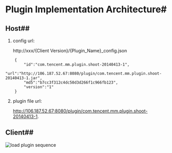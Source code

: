 # Plugin Implementation Architecture#

## Host##
1. config url:

	http://xxx/{Client Version}/{Plugin_Name}_config.json

```
	{
		"id":"com.tencent.mm.plugin.shoot-20140413-1",
		"url":"http://106.187.52.67:8080/plugin/com.tencent.mm.plugin.shoot-20140413-1.jar",
		"md5":"b7cc3f312c4dc50d3d266f1c966fb123",
		"version":"1"
	}
```


2. plugin file url:

	http://106.187.52.67:8080/plugin/com.tencent.mm.plugin.shoot-20140413-1.


## Client##
	
![load plugin sequence](http://www.websequencediagrams.com/cgi-bin/cdraw?lz=ClVzZXItPlBsdWdpbkhlbHBlcjogAAgGIFJlcXVlc3QKABEMACMITWFuYWdlcjogcgAfBiBwAD0FACUHABcHAFAITG9hZGVyOiBsb2FkABsOABQGLT4rUmV0cmlldmVXb3JrACIJY29uZmlnCgAODi0tPi0ASQ4AJyUAgRoGIGlmIG5lZWRlZAA2IAoAgRMPAIFpDgCBWBAAgQsHAIIOCHZlcmlmeQCCQQcAgX4WAIJlBwCCTg9VcwCCHwlsaWIKCgo&s=qsd)
